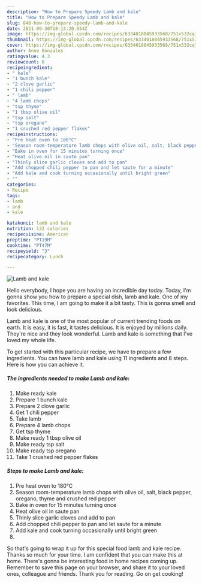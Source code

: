 ```yaml
---
description: "How to Prepare Speedy Lamb and kale"
title: "How to Prepare Speedy Lamb and kale"
slug: 840-how-to-prepare-speedy-lamb-and-kale
date: 2021-09-30T18:13:20.554Z
image: https://img-global.cpcdn.com/recipes/6334018845933568/751x532cq70/lamb-and-kale-recipe-main-photo.jpg
thumbnail: https://img-global.cpcdn.com/recipes/6334018845933568/751x532cq70/lamb-and-kale-recipe-main-photo.jpg
cover: https://img-global.cpcdn.com/recipes/6334018845933568/751x532cq70/lamb-and-kale-recipe-main-photo.jpg
author: Anne Gonzales
ratingvalue: 4.3
reviewcount: 6
recipeingredient:
- " kale"
- "1 bunch kale"
- "2 clove garlic"
- "1 chili pepper"
- " lamb"
- "4 lamb chops"
- "tsp thyme"
- "1 tbsp olive oil"
- "tsp salt"
- "tsp oregano"
- "1 crushed red pepper flakes"
recipeinstructions:
- "Pre heat oven to 180°C"
- "Season room-temperature lamb chops with olive oil, salt, black pepper, oregano, thyme and crushed red pepper"
- "Bake in oven for 15 minutes turning once"
- "Heat olive oil in saute pan"
- "Thinly slice garlic cloves and add to pan"
- "Add chopped chili pepper to pan and let saute for a minute"
- "Add kale and cook turning occasionally until bright green"
- ""
categories:
- Recipe
tags:
- lamb
- and
- kale

katakunci: lamb and kale 
nutrition: 132 calories
recipecuisine: American
preptime: "PT19M"
cooktime: "PT47M"
recipeyield: "3"
recipecategory: Lunch

---
```



![Lamb and kale](https://img-global.cpcdn.com/recipes/6334018845933568/751x532cq70/lamb-and-kale-recipe-main-photo.jpg)

Hello everybody, I hope you are having an incredible day today. Today, I'm gonna show you how to prepare a special dish, lamb and kale. One of my favorites. This time, I am going to make it a bit tasty. This is gonna smell and look delicious.



Lamb and kale is one of the most popular of current trending foods on earth. It is easy, it is fast, it tastes delicious. It is enjoyed by millions daily. They're nice and they look wonderful. Lamb and kale is something that I've loved my whole life.


To get started with this particular recipe, we have to prepare a few ingredients. You can have lamb and kale using 11 ingredients and 8 steps. Here is how you can achieve it.

<!--inarticleads1-->

##### The ingredients needed to make Lamb and kale:

1. Make ready  kale
1. Prepare 1 bunch kale
1. Prepare 2 clove garlic
1. Get 1 chili pepper
1. Take  lamb
1. Prepare 4 lamb chops
1. Get tsp thyme
1. Make ready 1 tbsp olive oil
1. Make ready tsp salt
1. Make ready tsp oregano
1. Take 1 crushed red pepper flakes




<!--inarticleads2-->

##### Steps to make Lamb and kale:

1. Pre heat oven to 180°C
1. Season room-temperature lamb chops with olive oil, salt, black pepper, oregano, thyme and crushed red pepper
1. Bake in oven for 15 minutes turning once
1. Heat olive oil in saute pan
1. Thinly slice garlic cloves and add to pan
1. Add chopped chili pepper to pan and let saute for a minute
1. Add kale and cook turning occasionally until bright green
1. 




So that's going to wrap it up for this special food lamb and kale recipe. Thanks so much for your time. I am confident that you can make this at home. There's gonna be interesting food in home recipes coming up. Remember to save this page on your browser, and share it to your loved ones, colleague and friends. Thank you for reading. Go on get cooking!
